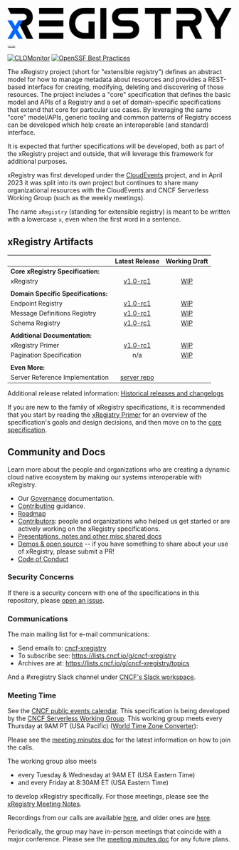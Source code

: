 <img src="https://github.com/cncf/artwork/raw/main/projects/xregistry/horizontal/color/xregistry-horizontal-color.svg" alt="xRegistry"></img><br>
<span style="font-size:3px">(<a href="https://github.com/cncf/artwork/tree/main/projects/xregistry">more logos</a>)</span>

<!-- no verify-specs -->

[![CLOMonitor](https://img.shields.io/endpoint?url=https://clomonitor.io/api/projects/cncf/cloudevents/badge)](https://clomonitor.io/projects/cncf/cloudevents)
[![OpenSSF Best Practices](https://bestpractices.coreinfrastructure.org/projects/7295/badge)](https://bestpractices.coreinfrastructure.org/projects/7295)

The xRegistry project (short for "extensible registry") defines an abstract
model for how to manage metadata about resources and provides a REST-based
interface for creating, modifying, deleting and discovering of those resources.
The project includes a "core" specification that defines the basic model and
APIs of a Registry and a set of domain-specific specifications that extend that
core for particular use cases. By leveraging the same "core" model/APIs,
generic tooling and common patterns of Registry access can be developed which
help create an interoperable (and standard) interface.

It is expected that further specifications will be developed, both as part
of the xRegistry project and outside, that will leverage this framework for
additional purposes.

xRegistry was first developed under the [CloudEvents](https://cloudevents.io)
project, and in April 2023 it was split into its own project but continues
to share many organizational resources with the CloudEvents and CNCF Serverless
Working Group (such as the weekly meetings).

The name `xRegistry` (standing for extensible registry) is meant to be written
with a lowercase `x`, even when the first word in a sentence.

## xRegistry Artifacts

|                               |                                 Latest Release                                  |                                      Working Draft                                       |
| :---------------------------- | :-----------------------------------------------------------------------------: | :--------------------------------------------------------------------------------------: |
| **Core xRegistry Specification:**    |
| xRegistry                     | [v1.0-rc1](https://github.com/xregistry/spec/blob/v1.0-rc1/core/spec.md) | [WIP](core/spec.md) |
|                               |
| **Domain Specific Specifications:**  |
| Endpoint Registry             | [v1.0-rc1](https://github.com/xregistry/spec/blob/v1.0-rc1/endpoint/spec.md) | [WIP](endpoint/spec.md)                         |
| Message Definitions Registry  | [v1.0-rc1](https://github.com/xregistry/spec/blob/v1.0-rc1/message/spec.md) | [WIP](message/spec.md)                         |
| Schema Registry               | [v1.0-rc1](https://github.com/xregistry/spec/blob/v1.0-rc1/schema/spec.md) | [WIP](schema/spec.md)                         |
|                               |
| **Additional Documentation:** |
| xRegistry Primer              | [v1.0-rc1](https://github.com/xregistry/spec/blob/v1.0-rc1/core/primer.md) | [WIP](core/primer.md)                          |
| Pagination Specification      | n/a | [WIP](pagination/spec.md)                          |
|                               |
| **Even More:** |
| Server Reference Implementation | [server repo](https://github.com/xregistry/server) |

Additional release related information:
  [Historical releases and changelogs](docs/RELEASES.md)

If you are new to the family of xRegistry specifications, it is recommended
that you start by reading the [xRegistry Primer](core/primer.md) for an
overview of the specification's goals and design decisions, and then move on
to the [core specification](core/spec.md).

## Community and Docs

Learn more about the people and organizations who are creating a dynamic cloud
native ecosystem by making our systems interoperable with xRegistry.

- Our [Governance](docs/GOVERNANCE.md) documentation.
- [Contributing](docs/CONTRIBUTING.md) guidance.
- [Roadmap](docs/ROADMAP.md)
- [Contributors](docs/contributors.md): people and organizations who helped
  us get started or are actively working on the xRegistry specifications.
- [Presentations, notes and other misc shared
  docs](https://drive.google.com/drive/folders/1DjeazDhtUsWP0mQIzu4XOzNxF2EiGNvN?usp=sharing)
- [Demos & open source](docs/README.md) -- if you have something to share
  about your use of xRegistry, please submit a PR!
- [Code of Conduct](https://github.com/cncf/foundation/blob/master/code-of-conduct.md)

### Security Concerns

If there is a security concern with one of the specifications in this
repository, please [open an issue](https://github.com/xregistry/spec/issues).

### Communications

The main mailing list for e-mail communications:

- Send emails to: [cncf-xregistry](mailto:cncf-xregistry@lists.cncf.io)
- To subscribe see: https://lists.cncf.io/g/cncf-xregistry
- Archives are at: https://lists.cncf.io/g/cncf-xregistry/topics

And a #xregistry Slack channel under
[CNCF's Slack workspace](http://slack.cncf.io/).

### Meeting Time

See the [CNCF public events calendar](https://www.cncf.io/community/calendar/).
This specification is being developed by the
[CNCF Serverless Working Group](https://github.com/cncf/wg-serverless). This
working group meets every Thursday at 9AM PT (USA Pacific)
([World Time Zone Converter](http://www.thetimezoneconverter.com/?t=9:00%20am&tz=San%20Francisco&)):

Please see the
[meeting minutes doc](https://docs.google.com/document/d/1OVF68rpuPK5shIHILK9JOqlZBbfe91RNzQ7u_P7YCDE/edit#)
for the latest information on how to join the calls.

The working group also meets
* every Tuesday & Wednesday at 9AM ET (USA Eastern Time)
* and every Friday at 8:30AM ET (USA Eastern Time)

to develop xRegistry specifically. For those meetings, please see the
[xRegistry Meeting Notes](https://docs.google.com/document/d/1YtBnjAyNdMLhAFYiq4yTrHcWpFjW-FWcV9neCTL6XRs/edit?usp=sharing).

Recordings from our calls are available
[here](https://www.youtube.com/playlist?list=PLO-qzjSpLN1BEyKjOVX_nMg7ziHXUYwec), and
older ones are
[here](https://www.youtube.com/playlist?list=PLj6h78yzYM2Ph7YoBIgsZNW_RGJvNlFOt).

Periodically, the group may have in-person meetings that coincide with a major
conference. Please see the
[meeting minutes doc](https://docs.google.com/document/d/1OVF68rpuPK5shIHILK9JOqlZBbfe91RNzQ7u_P7YCDE/edit#)
for any future plans.
